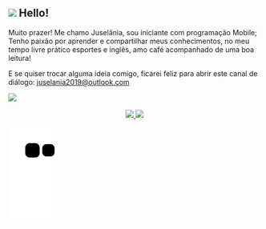 ## <img src="https://media.giphy.com/media/hvRJCLFzcasrR4ia7z/giphy.gif" width="30px"> Hello! 

Muito prazer! Me chamo Juselânia, sou iniciante com programação Mobile;  
Tenho paixão por aprender e compartilhar meus conhecimentos, no meu tempo livre prático esportes e inglês, amo café acompanhado de uma boa leitura!

E se quiser trocar alguma ideia comigo, ficarei feliz para abrir este canal de diálogo:
juselania2019@outlook.com

 [<img src="https://img.shields.io/badge/linkedin-%230077B5.svg?&style=for-the-badge&logo=linkedin&logoColor=white" />](https://www.linkedin.com/in/jusel%C3%A2nia-silva-56a375197/)

<div align="center">
  <a href="https://github.com/juselania">
  <img height="180em" src="https://github-readme-stats.vercel.app/api?username=juselania&show_icons=true&theme=dracula&include_all_commits=true&count_private=true"/>
  <img height="180em" src="https://github-readme-stats.vercel.app/api/top-langs/?username=juselania&layout=compact&langs_count=7&theme=dracula"/>
</div>


<div> 
  
  ![Snake animation](https://github.com/rafaballerini/rafaballerini/blob/output/github-contribution-grid-snake.svg)
</div>
